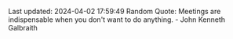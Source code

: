 Last updated: 2024-04-02 17:59:49
Random Quote: Meetings are indispensable when you don't want to do anything. - John Kenneth Galbraith